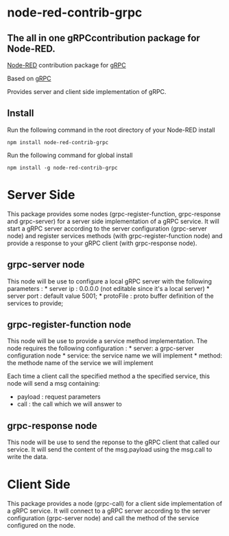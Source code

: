 
# node-red-contrib-grpc

## The all in one gRPCcontribution package for Node-RED.

[Node-RED][1] contribution package for [gRPC][2]

Based on [gRPC][2] 

Provides server and client side implementation of gRPC.


## Install

Run the following command in the root directory of your Node-RED install

    npm install node-red-contrib-grpc

Run the following command for global install

    npm install -g node-red-contrib-grpc

# Server Side

This package provides some nodes (grpc-register-function, grpc-response and grpc-server) for a server side implementation of a gRPC service.
It will start a gRPC server according to the server configuration (grpc-server node) and register services methods (with grpc-register-function node) and provide a response to your gRPC client (with grpc-response node).

## grpc-server node

This node will be use to configure a local gRPC server with the following parameters :
    * server ip : 0.0.0.0 (not editable since it's a local server)
    * server port : default value 5001;
    * protoFile : proto buffer definition of the services to provide;

## grpc-register-function node

This node will be use to provide a service method implementation.
The node requires the following configuration :
    * server: a grpc-server configuration node
    * service: the service name we will implement
    * method: the methode name of the service we will implement

Each time a client call the specified method a the specified service, this node will send a msg containing:
* payload : request parameters
* call : the call which we will answer to 


## grpc-response node

This node will be use to send the reponse to the gRPC client that called our service.
It will send the content of the msg.payload using the msg.call to write the data.

# Client Side

This package provides a node (grpc-call) for a client side implementation of a gRPC service.
It will connect to a gRPC server according to the server configuration (grpc-server node) and call the method of the service configured on the node.

[1]:https://nodered.org
[2]:https://www.npmjs.com/package/grpc
